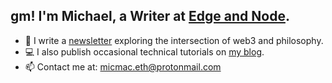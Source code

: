 ## gm! I'm Michael, a Writer at [Edge and Node](https://edgeandnode.com/).

- 📝 I write a [newsletter](https://letterstoweb3.substack.com/) exploring the intersection of web3 and philosophy.
- 💻 I also publish occasional technical tutorials on [my blog](https://micmac.blog/).
- 📫 Contact me at: micmac.eth@protonmail.com
